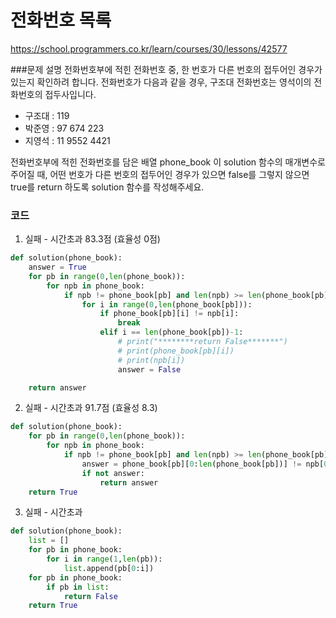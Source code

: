 # 전화번호 목록
https://school.programmers.co.kr/learn/courses/30/lessons/42577

###문제 설명
전화번호부에 적힌 전화번호 중, 한 번호가 다른 번호의 접두어인 경우가 있는지 확인하려 합니다.
전화번호가 다음과 같을 경우, 구조대 전화번호는 영석이의 전화번호의 접두사입니다.

- 구조대 : 119
- 박준영 : 97 674 223
- 지영석 : 11 9552 4421

전화번호부에 적힌 전화번호를 담은 배열 phone_book 이 solution 함수의 매개변수로 주어질 때, 어떤 번호가 다른 번호의 접두어인 경우가 있으면 false를 그렇지 않으면 true를 return 하도록 solution 함수를 작성해주세요.

### 코드
1. 실패 - 시간초과 83.3점 (효율성 0점)
```python
def solution(phone_book):
    answer = True
    for pb in range(0,len(phone_book)):
        for npb in phone_book:
            if npb != phone_book[pb] and len(npb) >= len(phone_book[pb]):
                for i in range(0,len(phone_book[pb])):
                    if phone_book[pb][i] != npb[i]:
                        break
                    elif i == len(phone_book[pb])-1:
                        # print("********return False*******")
                        # print(phone_book[pb][i])
                        # print(npb[i])
                        answer = False

    return answer
```
2. 실패 - 시간초과 91.7점 (효율성 8.3)
```python
def solution(phone_book):
    for pb in range(0,len(phone_book)):
        for npb in phone_book:
            if npb != phone_book[pb] and len(npb) >= len(phone_book[pb]):
                answer = phone_book[pb][0:len(phone_book[pb])] != npb[0:len(phone_book[pb])]
                if not answer:
                    return answer
    return True
```
3. 실패 - 시간초과
```python
def solution(phone_book):
    list = []
    for pb in phone_book:
        for i in range(1,len(pb)):
            list.append(pb[0:i])
    for pb in phone_book:
        if pb in list:
            return False
    return True
```